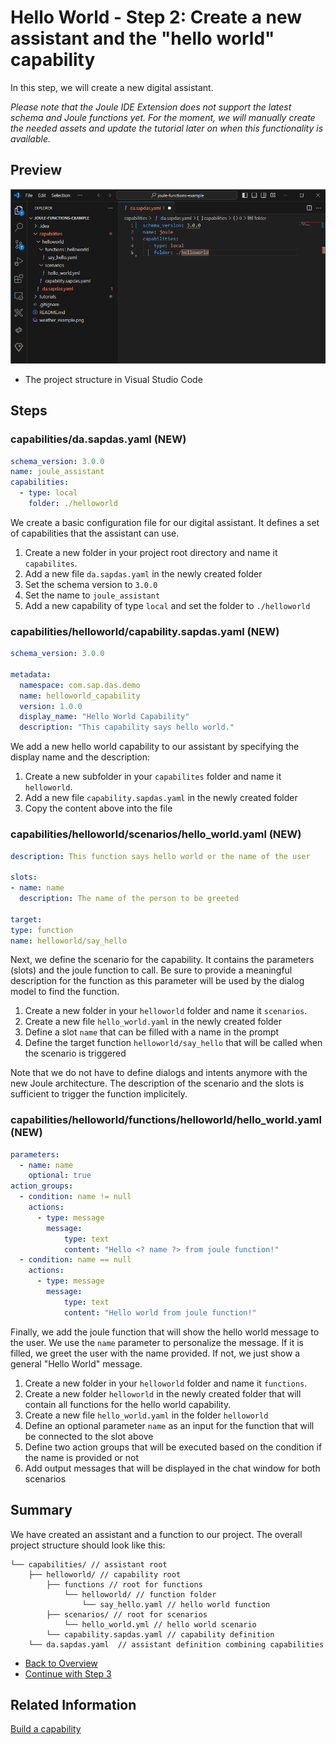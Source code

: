 # Hello World - Step 2: Create a new assistant and the "hello world" capability

In this step, we will create a new digital assistant.

*Please note that the Joule IDE Extension does not support the latest schema and Joule functions yet. 
For the moment, we will manually create the needed assets and update the tutorial later on when this functionality is available.*  

## Preview

![image](assets/preview.png)

* The project structure in Visual Studio Code

## Steps

### capabilities/da.sapdas.yaml (NEW)

```yaml
schema_version: 3.0.0
name: joule_assistant
capabilities:
  - type: local
    folder: ./helloworld
```

We create a basic configuration file for our digital assistant. It defines a set of capabilities that the assistant can use.

1. Create a new folder in your project root directory and name it `capabilites`.
2. Add a new file `da.sapdas.yaml` in the newly created folder
2. Set the schema version to `3.0.0`
3. Set the name to `joule_assistant`
4. Add a new capability of type `local` and set the folder to `./helloworld`

### capabilities/helloworld/capability.sapdas.yaml (NEW)

```yaml
schema_version: 3.0.0

metadata:
  namespace: com.sap.das.demo
  name: helloworld_capability
  version: 1.0.0
  display_name: "Hello World Capability"
  description: "This capability says hello world."
```

We add a new hello world capability to our assistant by specifying the display name and the description:

1. Create a new subfolder in your `capabilites` folder and name it `helloworld`.
2. Add a new file `capability.sapdas.yaml` in the newly created folder
3. Copy the content above into the file

### capabilities/helloworld/scenarios/hello_world.yaml (NEW)

```yaml
description: This function says hello world or the name of the user

slots:
- name: name
  description: The name of the person to be greeted

target:
type: function
name: helloworld/say_hello
```
Next, we define the scenario for the capability. It contains the parameters (slots) and the joule function to call.
Be sure to provide a meaningful description for the function as this parameter will be used by the dialog model to find the function.

1. Create a new folder in your `helloworld` folder and name it `scenarios`.
2. Create a new file `hello_world.yaml` in the newly created folder
1. Define a slot `name` that can be filled with a name in the prompt
2. Define the target function `helloworld/say_hello` that will be called when the scenario is triggered

Note that we do not have to define dialogs and intents anymore with the new Joule architecture.
The description of the scenario and the slots is sufficient to trigger the function implicitely.

### capabilities/helloworld/functions/helloworld/hello_world.yaml (NEW)

```yaml
parameters:
  - name: name
    optional: true
action_groups:
  - condition: name != null
    actions:
      - type: message
        message: 
            type: text 
            content: "Hello <? name ?> from joule function!"
  - condition: name == null
    actions:
      - type: message
        message:
            type: text
            content: "Hello world from joule function!"
```

Finally, we add the joule function that will show the hello world message to the user. We use the `name` parameter to personalize the message. If it is filled, we greet the user with the name provided. If not, we just show a general "Hello World" message. 

1. Create a new folder in your `helloworld` folder and name it `functions`.
2. Create a new folder `helloworld` in the newly created folder that will contain all functions for the hello world capability.
3. Create a new file `hello_world.yaml` in the folder `helloworld`
4. Define an optional parameter `name` as an input for the function that will be connected to the slot above
5. Define two action groups that will be executed based on the condition if the name is provided or not
6. Add output messages that will be displayed in the chat window for both scenarios

## Summary

We have created an assistant and a function to our project. The overall project structure should look like this:

```
└── capabilities/ // assistant root
    ├── helloworld/ // capability root
        ├── functions // root for functions
            └── helloworld/ // function folder
                └── say_hello.yaml // hello world function
        ├── scenarios/ // root for scenarios
            └── hello_world.yml // hello world scenario
        └── capability.sapdas.yaml // capability definition
    └── da.sapdas.yaml  // assistant definition combining capabilities
```

* [Back to Overview](../index.md)
* [Continue with Step 3](../step3/index.md)

## Related Information 

[Build a capability](https://help.sap.com/docs/joule/service-guide/build-capability)